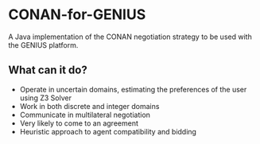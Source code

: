 # CONAN-for-GENIUS
A Java implementation of the CONAN negotiation strategy to be used with the GENIUS platform.

## What can it do?
* Operate in uncertain domains, estimating the preferences of the user using Z3 Solver
* Work in both discrete and integer domains
* Communicate in multilateral negotiation
* Very likely to come to an agreement
* Heuristic approach to agent compatibility and bidding

